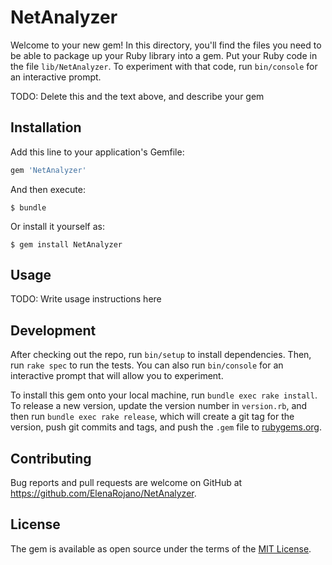 # NetAnalyzer

Welcome to your new gem! In this directory, you'll find the files you need to be able to package up your Ruby library into a gem. Put your Ruby code in the file `lib/NetAnalyzer`. To experiment with that code, run `bin/console` for an interactive prompt.

TODO: Delete this and the text above, and describe your gem

## Installation

Add this line to your application's Gemfile:

```ruby
gem 'NetAnalyzer'
```

And then execute:

    $ bundle

Or install it yourself as:

    $ gem install NetAnalyzer

## Usage

TODO: Write usage instructions here

## Development

After checking out the repo, run `bin/setup` to install dependencies. Then, run `rake spec` to run the tests. You can also run `bin/console` for an interactive prompt that will allow you to experiment.

To install this gem onto your local machine, run `bundle exec rake install`. To release a new version, update the version number in `version.rb`, and then run `bundle exec rake release`, which will create a git tag for the version, push git commits and tags, and push the `.gem` file to [rubygems.org](https://rubygems.org).

## Contributing

Bug reports and pull requests are welcome on GitHub at https://github.com/ElenaRojano/NetAnalyzer.


## License

The gem is available as open source under the terms of the [MIT License](http://opensource.org/licenses/MIT).


